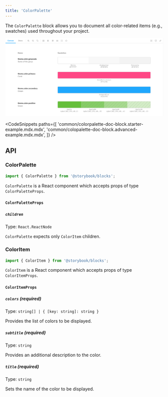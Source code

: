 ```yaml
---
title: 'ColorPalette'
---
```


The `ColorPalette` block allows you to document all color-related items (e.g., swatches) used throughout your project.

![Screenshot of ColorPalette and ColorItem blocks](./doc-block-colorpalette-optimized.png)<!-- TK -->

<!-- prettier-ignore-start -->

<CodeSnippets
  paths={[
    'common/colorpalette-doc-block.starter-example.mdx.mdx',
    'common/colopalette-doc-block.advanced-example.mdx.mdx',
  ]}
/>

<!-- prettier-ignore-end -->

## API

### ColorPalette

```js
import { ColorPalette } from '@storybook/blocks';
```

`ColorPalette` is a React component which accepts props of type `ColorPaletteProps`.

#### `ColorPaletteProps`

##### `children`

Type: `React.ReactNode`

`ColorPalette` expects only `ColorItem` children.

### ColorItem

```js
import { ColorItem } from '@storybook/blocks';
```

`ColorItem` is a React component which accepts props of type `ColorItemProps`.

#### `ColorItemProps`

##### `colors` (required)

Type: `string[] | { [key: string]: string }`

Provides the list of colors to be displayed.

##### `subtitle` (required)

Type: `string`

Provides an additional description to the color.

##### `title` (required)

Type: `string`

Sets the name of the color to be displayed.
